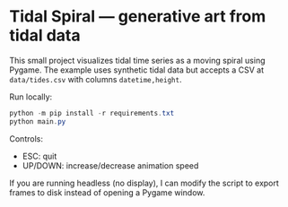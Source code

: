 # Tidal Spiral — generative art from tidal data

This small project visualizes tidal time series as a moving spiral using
Pygame. The example uses synthetic tidal data but accepts a CSV at
`data/tides.csv` with columns `datetime,height`.

Run locally:

```powershell
python -m pip install -r requirements.txt
python main.py
```

Controls:
- ESC: quit
- UP/DOWN: increase/decrease animation speed

If you are running headless (no display), I can modify the script to export
frames to disk instead of opening a Pygame window.
